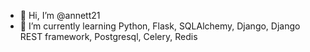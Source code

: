 - 👋 Hi, I’m @annett21
- 🌱 I’m currently learning Python, Flask, SQLAlchemy, Django, Django REST framework, Postgresql, Celery, Redis

<!---
annett21/annett21 is a ✨ special ✨ repository because its `README.md` (this file) appears on your GitHub profile.
You can click the Preview link to take a look at your changes.
--->
